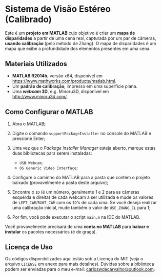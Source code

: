 # Sistema de Visão Estéreo (Calibrado)

Este é um **projeto em MATLAB** cujo objetivo é criar um **mapa de disparidades** a partir de uma cena real, capturada por um par de câmeras, **usando calibração** (pelo método de Zhang). O mapa de disparidades é um mapa que exibe a profundidade dos elementos presentes em uma cena. 

## Materiais Utilizados

- **MATLAB R2014b**, versão x64, disponível em https://www.mathworks.com/products/matlab.html.
- Um **padrão de calibração**, impresso em uma superfície plana.
- Uma **_webcam_ 3D**, e.g. Minoru3D, disponível em http://www.minoru3d.com/.

## Como Configurar o MATLAB

1) Abra o MATLAB;

2) Digite o comando `supportPackageInstaller` no console do MATLAB e pressione Enter;

3) Uma vez que o _Package Installer Manager_ esteja aberto, marque estas duas bibliotecas para serem instaladas:
	- `USB Webcam`;
	- `OS Generic Video Interface`;

4) Configure o caminho do MATLAB para a pasta que contém o projeto baixado (provavelmente a pasta deste arquivo);

5) Encontre o `ID` (é um número, geralmente 1 e 2 para as câmeras esquerda e direita) de cada webcam a ser utilizada e mude os valores de `LEFT_CAM`/`RGHT_CAM` com os `ID`'s de cada uma. Se você deseja realizar uma calibração inicial, mude também o valor de `USE_ZHANG_CL` para 1;

6) Por fim, você pode executar o script `main.m` na IDE do MATLAB.

Você provavelmente precisará de uma **conta no MATLAB** para **baixar e instalar** os pacotes necessários (é de graça).

## Licença de Uso

Os códigos disponibilizados aqui estão sob a Licença do MIT (veja o arquivo `LICENSE` em anexo para mais detalhes). Dúvidas sobre a biblioteca podem ser enviadas para o meu e-mail: carloswdecarvalho@outlook.com.
